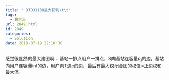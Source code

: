 ```yaml
---
title: " DTOJ1138最大获利\t\t"
tags:
  - 最大流
url: 2849.html
id: 2849
categories:
  - Solution
date: 2018-07-19 22:10:38
---
```


感觉很显然的最大建图啊... 基站一排点用户一排点，S向基站连容量$p_i$的边，基站向用户连容量inf的边，用户向T连c的边，最后有最大权闭合图的权值=正边权和-最大流。